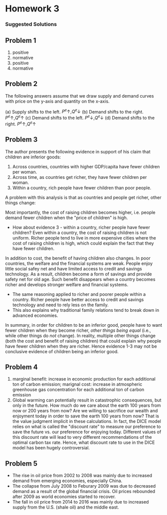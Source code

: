 # Homework 3
### Suggested Solutions
## Problem 1
1. positive
2. normative
3. positive
4. normative

## Problem 2
The following answers assume that we draw supply and demand curves with price on the y-axis and quantity on the x-axis.

(a) Supply shifts to the left. $P^{e}\uparrow,Q^{e}\downarrow$
(b) Demand shifts to the right. $P^{e}\uparrow,Q^{e}\uparrow$
(c) Demand shifts to the left. $P^{e}\downarrow,Q^{e}\downarrow$
(d) Demand shifts to the right. $P^{e}\uparrow,Q^{e}\uparrow$

## Problem 3
The author presents the following evidence in support of his claim that children are inferior goods:
1. Across countries, countries with higher GDP/capita have fewer children per woman.
2. Across time, as countries get richer, they have fewer children per woman.
3. Within a country, rich people have fewer children than poor people.

A problem with this analysis is that as countries and people get richer, other things change:

Most importantly, the cost of raising children becomes higher, i.e. people demand fewer children when the "price of children" is high.
- How about evidence 3 - within a country, richer people have fewer children? Even within a country, the cost of raising children is not uniform. Richer people tend to live in more expensive cities where the cost of raising children is high, which could explain the fact that they have fewer children.

In addition to cost, the benefit of having children also changes. In poor countries, the welfare and the financial systems are weak. People enjoy little social safey net and have limited access to credit and savings technology. As a result, children become a form of savings and provide safety net for old age. Such benefit disappears when a country becomes richer and develops stronger welfare and financial systems.
- The same reasoning applied to richer and poorer people within a country. Richer people have better access to credit and savings technology and need to rely less on the family.
- This also explains why traditional family relations tend to break down in advanced economies.

In summary, in order for children to be an inferior good, people have to want fewer children when they become richer, _other things being equal_ (i.e., while other things do _not_ change). In reality, multiple other things change (both the cost and benefit of raising children) that could explain why people have fewer children when they are richer. Hence evidence 1-3 may not be conclusive evidence of children being an inferior good.

## Problem 4

1. marginal benefit: increase in economic production for each additional ton of carbon emission; marignal cost: increase in atmospheric greenhouse gas concentration for each additional ton of carbon emission
2. Global warming can potentially result in catastrophic consequences, but only in the future. How much do we care about the earth 100 years from now or 200 years from now? Are we willing to sacrifice our wealth and enjoyment today in order to save the earth 100 years from now? That is the value judgment implicit in these calculations. In fact, the DICE model relies on what is called the "discount rate" to measure our preference to save the future vs. our preference for enjoying today. Different values of this discount rate will lead to very different recommendations of the optimal carbon tax rate. Hence, what discount rate to use in the DICE model has been hugely controversial.

## Problem 5
- The rise in oil price from 2002 to 2008 was mainly due to increased demand from emerging economies, especially China.
- The collapse from July 2008 to Feburary 2009 was due to decreased demand as a result of the global financial crisis. Oil prices rebounded after 2009 as world economies started to recover.
- The fall in oil price from 2014 to 2016 was mainly due to increased supply from the U.S. (shale oil) and the middle east.